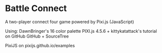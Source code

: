 # Battle Connect
A two-player connect four game powered by Pixi.js (JavaScript)

Using:
DawnBringer's 16 color palette
PIXI.js 4.5.6 + kittykatattack's tutorial on GitHub
GitHub + SourceTree

PixiJS on pixijs.github.io/examples